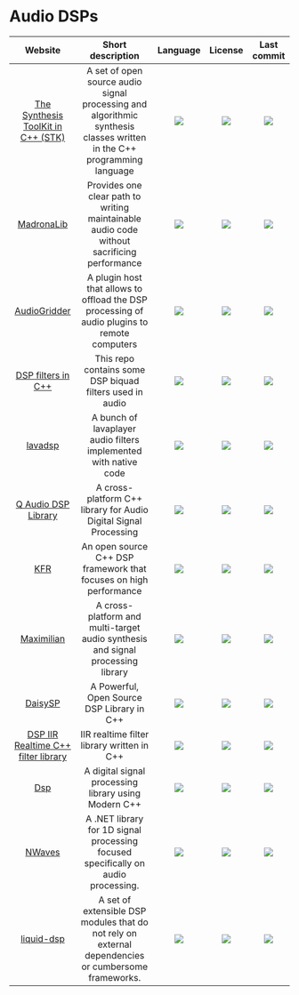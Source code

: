 # Audio DSPs
|Website|Short description|Language|License|Last commit|
|:-:|:-:|:-:|:-:|:-:|
|[The Synthesis ToolKit in C++ (STK)](https://ccrma.stanford.edu/software/stk/)|A set of open source audio signal processing and algorithmic synthesis classes written in the C++ programming language|![](https://img.shields.io/github/languages/top/thestk/stk?color=pink&style=flat-square)|![](https://flat.badgen.net/github/license/thestk/stk?label=)|![](https://flat.badgen.net/github/last-commit/thestk/stk?label=)|
|[MadronaLib](https://github.com/madronalabs/madronalib)|Provides one clear path to writing maintainable audio code without sacrificing performance|![](https://img.shields.io/github/languages/top/madronalabs/madronalib?color=pink&style=flat-square)|![](https://flat.badgen.net/github/license/madronalabs/madronalib?label=)|![](https://flat.badgen.net/github/last-commit/madronalabs/madronalib?label=)|
|[AudioGridder](https://github.com/apohl79/audiogridder)|A plugin host that allows to offload the DSP processing of audio plugins to remote computers|![](https://img.shields.io/github/languages/top/apohl79/audiogridder?color=pink&style=flat-square)|![](https://flat.badgen.net/github/license/apohl79/audiogridder?label=)|![](https://flat.badgen.net/github/last-commit/apohl79/audiogridder?label=)|
|[DSP filters in C++](https://github.com/dimtass/DSP-Cpp-filters)|This repo contains some DSP biquad filters used in audio|![](https://img.shields.io/github/languages/top/dimtass/DSP-Cpp-filters?color=pink&style=flat-square)|![](https://flat.badgen.net/github/license/dimtass/DSP-Cpp-filters?label=)|![](https://flat.badgen.net/github/last-commit/dimtass/DSP-Cpp-filters?label=)|
|[lavadsp](https://github.com/natanbc/lavadsp)|A bunch of lavaplayer audio filters implemented with native code|![](https://img.shields.io/github/languages/top/natanbc/lavadsp?color=pink&style=flat-square)|![](https://flat.badgen.net/github/license/natanbc/lavadsp?label=)|![](https://flat.badgen.net/github/last-commit/natanbc/lavadsp?label=)|
|[Q Audio DSP Library](https://cycfi.github.io/q/)|A cross-platform C++ library for Audio Digital Signal Processing|![](https://img.shields.io/github/languages/top/cycfi/q?color=pink&style=flat-square)|![](https://flat.badgen.net/github/license/cycfi/q?label=)|![](https://flat.badgen.net/github/last-commit/cycfi/q?label=)|
|[KFR](https://www.kfr.dev/)|An open source C++ DSP framework that focuses on high performance|![](https://img.shields.io/github/languages/top/kfrlib/kfr?color=pink&style=flat-square)|![](https://flat.badgen.net/github/license/kfrlib/kfr?label=)|![](https://flat.badgen.net/github/last-commit/kfrlib/kfr?label=)|
|[Maximilian](https://github.com/micknoise/Maximilian)|A cross-platform and multi-target audio synthesis and signal processing library|![](https://img.shields.io/github/languages/top/micknoise/Maximilian?color=pink&style=flat-square)|![](https://flat.badgen.net/github/license/micknoise/Maximilian?label=)|![](https://flat.badgen.net/github/last-commit/micknoise/Maximilian?label=)|
|[DaisySP](https://github.com/electro-smith/DaisySP)|A Powerful, Open Source DSP Library in C++|![](https://img.shields.io/github/languages/top/electro-smith/DaisySP?color=pink&style=flat-square)|![](https://flat.badgen.net/github/license/electro-smith/DaisySP?label=)|![](https://badgen.net/github/last-commit/electro-smith/DaisySP?label=)|
|[DSP IIR Realtime C++ filter library](https://github.com/berndporr/iir1)|IIR realtime filter library written in C++|![](https://img.shields.io/github/languages/top/berndporr/iir1?color=pink&style=flat-square)|![](https://flat.badgen.net/github/license/berndporr/iir1?label=)|![](https://flat.badgen.net/github/last-commit/berndporr/iir1?label=)|
|[Dsp](https://github.com/nullpunktTUD/Dsp)|A digital signal processing library using Modern C++|![](https://img.shields.io/github/languages/top/nullpunktTUD/Dsp?color=pink&style=flat-square)|![](https://flat.badgen.net/github/license/nullpunktTUD/Dsp?label=)|![](https://flat.badgen.net/github/last-commit/nullpunktTUD/Dsp?label=)|
|[NWaves](https://github.com/ar1st0crat/NWaves)|A .NET library for 1D signal processing focused specifically on audio processing.|![](https://img.shields.io/github/languages/top/ar1st0crat/NWaves?color=pink&style=flat-square)|![](https://flat.badgen.net/github/license/ar1st0crat/NWaves?label=)|![](https://flat.badgen.net/github/last-commit/ar1st0crat/NWaves?label=)|
|[liquid-dsp](https://liquidsdr.org/)|A set of extensible DSP modules that do not rely on external dependencies or cumbersome frameworks.|![](https://img.shields.io/github/languages/top/jgaeddert/liquid-dsp?color=pink&style=flat-square)|![](https://flat.badgen.net/github/license/jgaeddert/liquid-dsp?label=)|![](https://flat.badgen.net/github/last-commit/jgaeddert/liquid-dsp?label=)|
